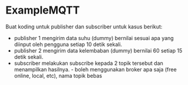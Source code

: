 # ExampleMQTT
Buat koding untuk publisher dan subscriber untuk kasus berikut: 
- publisher 1 mengirim data suhu (dummy) bernilai sesuai apa yang diinput oleh pengguna setiap 10 detik sekali.  
- publisher 2 mengirim data kelembaban (dummy) bernilai 60 setiap 15 detik sekali. 
- subscriber melakukan subscribe kepada 2 topik tersebut dan menampilkan hasilnya. - boleh menggunakan broker apa saja (free online, local, etc), nama topik bebas
